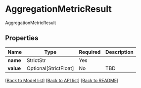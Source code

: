 # AggregationMetricResult

AggregationMetricResult

## Properties
| Name | Type | Required | Description |
| ------------ | ------------- | ------------- | ------------- |
**name** | StrictStr | Yes |  |
**value** | Optional[StrictFloat] | No | TBD |


[[Back to Model list]](../../../README.md#models-v2-link) [[Back to API list]](../../../README.md#documentation-for-api-endpoints) [[Back to README]](../../../README.md)
